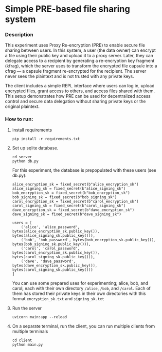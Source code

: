 # Simple PRE-based file sharing system

### Description

This experiment uses Proxy Re-encryption (PRE) to enable secure file sharing between users. In this system, a user (the data owner) can encrypt a file using their public key and upload it to a proxy server. Later, they can delegate access to a recipient by generating a re-encryption key fragment (kfrag), which the server uses to transform the encrypted file capsule into a cfrag — a capsule fragment re-encrypted for the recipient. The server never sees the plaintext and is not trusted with any private keys.

The client includes a simple REPL interface where users can log in, upload encrypted files, grant access to others, and access files shared with them. This setup demonstrates how PRE can be used for decentralized access control and secure data delegation without sharing private keys or the original plaintext.

### How to run:

1.  Install requirements

    ```
    pip install -r requirements.txt
    ```

2.  Set up sqlite database.

    ```
    cd server
    python db.py
    ```

    For this experiment, the database is prepopulated with these users (see db.py):

    ```
    alice_encryption_sk = fixed_secret(b"alice_encryption_sk")
    alice_signing_sk = fixed_secret(b"alice_signing_sk")
    bob_encryption_sk = fixed_secret(b"bob_encryption_sk")
    bob_signing_sk = fixed_secret(b"bob_signing_sk")
    carol_encryption_sk = fixed_secret(b"carol_encryption_sk")
    carol_signing_sk = fixed_secret(b"carol_signing_sk")
    dave_encryption_sk = fixed_secret(b"dave_encryption_sk")
    dave_signing_sk = fixed_secret(b"dave_signing_sk")

    users = [
        ('alice', 'alice_password', bytes(alice_encryption_sk.public_key()), bytes(alice_signing_sk.public_key())),
        ('bob', 'bob_password', bytes(bob_encryption_sk.public_key()), bytes(bob_signing_sk.public_key())),
        ('carol', 'carol_password', bytes(carol_encryption_sk.public_key()), bytes(carol_signing_sk.public_key())),
        ('dave', 'dave_password', bytes(dave_encryption_sk.public_key()), bytes(carol_signing_sk.public_key()))
    ]
    ```

    You can use some prepared uses for experimenting; alice, bob, and carol, each with their own directory `/alice`, `/bob`, and `/carol`. Each of them has stored their private keys in their own directories with this format `encryption_sk.txt` and `signing_sk.txt`

3.  Run the server

    ```
    uvicorn main:app --reload
    ```

4.  On a separate terminal, run the client, you can run multiple clients from multiple terminals

    ```
    cd client
    python main.py
    ```
